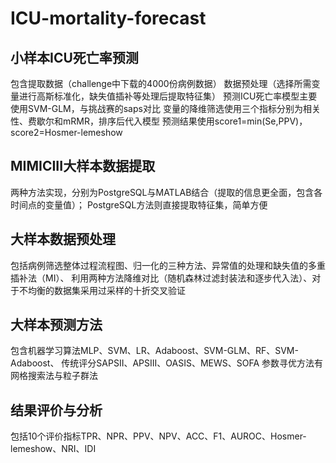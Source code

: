 # ICU-mortality-forecast
## 小样本ICU死亡率预测
包含提取数据（challenge中下载的4000份病例数据）
数据预处理（选择所需变量进行高斯标准化，缺失值插补等处理后提取特征集）
预测ICU死亡率模型主要使用SVM-GLM，与挑战赛的saps对比
变量的降维筛选使用三个指标分别为相关性、费歇尔和mRMR，排序后代入模型
预测结果使用score1=min(Se,PPV)，score2=Hosmer-lemeshow
## MIMICIII大样本数据提取
两种方法实现，分别为PostgreSQL与MATLAB结合（提取的信息更全面，包含各时间点的变量值）；
PostgreSQL方法则直接提取特征集，简单方便
## 大样本数据预处理
包括病例筛选整体过程流程图、归一化的三种方法、异常值的处理和缺失值的多重插补法（MI）、
利用两种方法降维对比（随机森林过滤封装法和逐步代入法）、对于不均衡的数据集采用过采样的十折交叉验证
## 大样本预测方法
包含机器学习算法MLP、SVM、LR、Adaboost、SVM-GLM、RF、SVM-Adaboost、
传统评分SAPSII、APSIII、OASIS、MEWS、SOFA
参数寻优方法有网格搜索法与粒子群法
## 结果评价与分析
包括10个评价指标TPR、NPR、PPV、NPV、ACC、F1、AUROC、Hosmer-lemeshow、NRI、IDI
